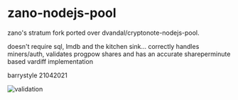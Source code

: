 zano-nodejs-pool
================

zano's stratum fork ported over dvandal/cryptonote-nodejs-pool.

doesn't require sql, lmdb and the kitchen sink...
correctly handles miners/auth, validates progpow shares and has an accurate shareperminute based vardiff implementation

barrystyle 21042021

![validation](https://i.imgur.com/z3GzFsV.png)
